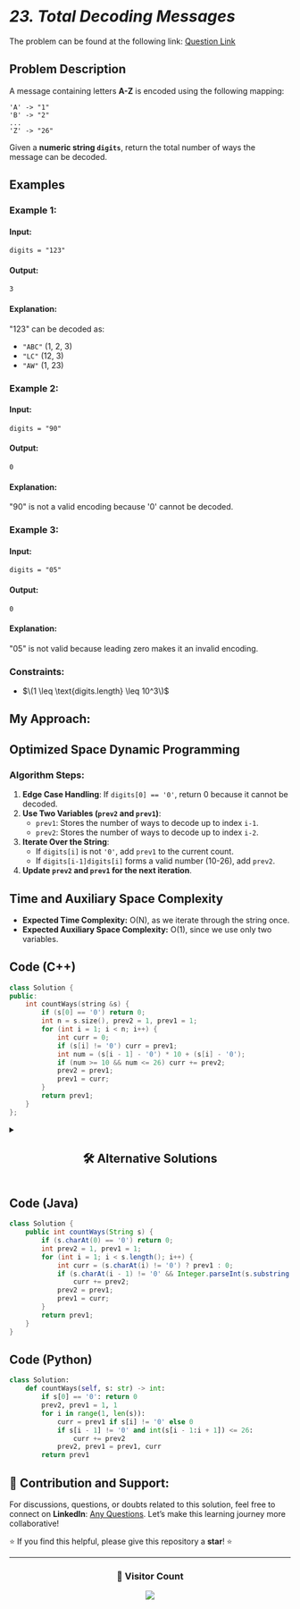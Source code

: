 # _23. Total Decoding Messages_

The problem can be found at the following link: [Question Link](https://www.geeksforgeeks.org/problems/total-decoding-messages1235/1)

## **Problem Description**

A message containing letters **A-Z** is encoded using the following mapping:

```
'A' -> "1"
'B' -> "2"
...
'Z' -> "26"
```

Given a **numeric string `digits`**, return the total number of ways the message can be decoded.

## **Examples**

### **Example 1:**

#### **Input:**

```
digits = "123"
```

#### **Output:**

```
3
```

#### **Explanation:**

"123" can be decoded as:

- `"ABC"` (1, 2, 3)
- `"LC"` (12, 3)
- `"AW"` (1, 23)

### **Example 2:**

#### **Input:**

```
digits = "90"
```

#### **Output:**

```
0
```

#### **Explanation:**

"90" is not a valid encoding because '0' cannot be decoded.

### **Example 3:**

#### **Input:**

```
digits = "05"
```

#### **Output:**

```
0
```

#### **Explanation:**

"05" is not valid because leading zero makes it an invalid encoding.

### **Constraints:**

- $\(1 \leq \text{digits.length} \leq 10^3\)$

## **My Approach:**

## **Optimized Space Dynamic Programming**

### **Algorithm Steps:**

1. **Edge Case Handling**: If `digits[0] == '0'`, return 0 because it cannot be decoded.
2. **Use Two Variables (`prev2` and `prev1`)**:
   - `prev1`: Stores the number of ways to decode up to index `i-1`.
   - `prev2`: Stores the number of ways to decode up to index `i-2`.
3. **Iterate Over the String**:
   - If `digits[i]` is not `'0'`, add `prev1` to the current count.
   - If `digits[i-1]digits[i]` forms a valid number (10-26), add `prev2`.
4. **Update `prev2` and `prev1` for the next iteration**.

## **Time and Auxiliary Space Complexity**

- **Expected Time Complexity:** O(N), as we iterate through the string once.
- **Expected Auxiliary Space Complexity:** O(1), since we use only two variables.

## **Code (C++)**

```cpp
class Solution {
public:
    int countWays(string &s) {
        if (s[0] == '0') return 0;
        int n = s.size(), prev2 = 1, prev1 = 1;
        for (int i = 1; i < n; i++) {
            int curr = 0;
            if (s[i] != '0') curr = prev1;
            int num = (s[i - 1] - '0') * 10 + (s[i] - '0');
            if (num >= 10 && num <= 26) curr += prev2;
            prev2 = prev1;
            prev1 = curr;
        }
        return prev1;
    }
};
```

<details>
  <summary><h2 align="center">🛠 Alternative Solutions</h2></summary>

## **2️⃣ Dynamic Programming with Array (O(N) Time, O(N) Space)**

### **Approach:**

- Instead of using **two variables (`prev1, prev2`)**, we maintain a **DP array `dp[i]`**, where `dp[i]` stores the number of ways to decode the string **up to index `i`**.
- Transition:
  - If `s[i]` is not `'0'`, add `dp[i-1]` to `dp[i]`.
  - If `s[i-1]s[i]` forms a valid two-digit number, add `dp[i-2]` to `dp[i]`.
- Return `dp[n]`.

```cpp
class Solution {
public:
    int countWays(string &s) {
        if (s[0] == '0') return 0;
        int n = s.size();
        vector<int> dp(n + 1, 0);
        dp[0] = dp[1] = 1;

        for (int i = 1; i < n; i++) {
            if (s[i] != '0') dp[i + 1] = dp[i];
            int num = (s[i - 1] - '0') * 10 + (s[i] - '0');
            if (num >= 10 && num <= 26) dp[i + 1] += dp[i - 1];
        }
        return dp[n];
    }
};
```

## **3️⃣ Memoization (Top-Down DP, O(N) Time, O(N) Space)**

### **Approach:**

- Instead of iterative DP, use **recursion with memoization** to store results.
- Define `countWays(i)` as the number of ways to decode `s[i:]`.
- Base case: If `i == n`, return `1`.
- If `s[i]` is `'0'`, return `0` (invalid).
- Recursive cases:
  - Decode `s[i]` alone (`countWays(i+1)`).
  - Decode `s[i]s[i+1]` if valid (`countWays(i+2)`).

```cpp
class Solution {
public:
    int helper(string &s, int i, vector<int>& dp) {
        if (i == s.size()) return 1;
        if (s[i] == '0') return 0;
        if (dp[i] != -1) return dp[i];

        int ans = helper(s, i + 1, dp);
        if (i < s.size() - 1) {
            int num = (s[i] - '0') * 10 + (s[i + 1] - '0');
            if (num >= 10 && num <= 26) ans += helper(s, i + 2, dp);
        }
        return dp[i] = ans;
    }

    int countWays(string &s) {
        vector<int> dp(s.size(), -1);
        return helper(s, 0, dp);
    }
};
```

## **Comparison of Approaches**

| **Approach**                     | ⏱️ **Time Complexity** | 🗂️ **Space Complexity** | ✅ **Pros**               | ⚠️ **Cons**                |
| -------------------------------- | ---------------------- | ----------------------- | ------------------------- | -------------------------- |
| **Optimized DP (Two Variables)** | 🟡 **O(N)**            | 🟢 **O(1)**             | Space efficient, fast     | Harder to understand       |
| **DP with Array**                | 🟡 **O(N)**            | 🟡 **O(N)**             | Easier to implement       | Extra space for `dp` array |
| **Memoization (Top-Down DP)**    | 🟡 **O(N)**            | 🔴 **O(N)**             | Good for recursion lovers | Higher memory consumption  |

## **💡 Best Choice?**

- ✅ **Optimized DP (O(1) Space)** is the best due to minimal space usage.
- ✅ **DP with Array** is useful for **educational purposes**, but not space efficient.
- ✅ **Memoization** is useful if you prefer recursion.

</details>

## **Code (Java)**

```java
class Solution {
    public int countWays(String s) {
        if (s.charAt(0) == '0') return 0;
        int prev2 = 1, prev1 = 1;
        for (int i = 1; i < s.length(); i++) {
            int curr = (s.charAt(i) != '0') ? prev1 : 0;
            if (s.charAt(i - 1) != '0' && Integer.parseInt(s.substring(i - 1, i + 1)) <= 26)
                curr += prev2;
            prev2 = prev1;
            prev1 = curr;
        }
        return prev1;
    }
}
```

## **Code (Python)**

```python
class Solution:
    def countWays(self, s: str) -> int:
        if s[0] == '0': return 0
        prev2, prev1 = 1, 1
        for i in range(1, len(s)):
            curr = prev1 if s[i] != '0' else 0
            if s[i - 1] != '0' and int(s[i - 1:i + 1]) <= 26:
                curr += prev2
            prev2, prev1 = prev1, curr
        return prev1
```

## 🎯 **Contribution and Support:**

For discussions, questions, or doubts related to this solution, feel free to connect on **LinkedIn**: [Any Questions](https://www.linkedin.com/in/patel-hetkumar-sandipbhai-8b110525a/). Let’s make this learning journey more collaborative!

⭐ If you find this helpful, please give this repository a **star**! ⭐

---

<div align="center">
  <h3><b>📍 Visitor Count</b></h3>
</div>

<p align="center">
  <img src="https://visitor-badge.laobi.icu/badge?page_id=Hunterdii.GeeksforGeeks-POTD" />
</p>
